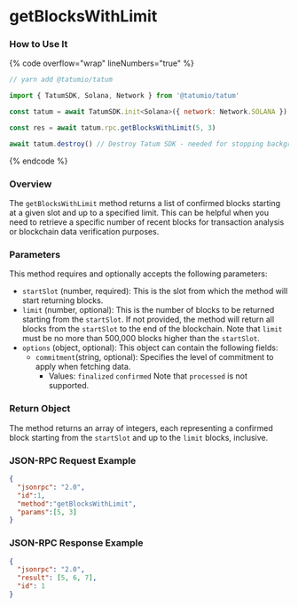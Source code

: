 # getBlocksWithLimit

### How to Use It

{% code overflow="wrap" lineNumbers="true" %}
```javascript
// yarn add @tatumio/tatum

import { TatumSDK, Solana, Network } from '@tatumio/tatum'

const tatum = await TatumSDK.init<Solana>({ network: Network.SOLANA })

const res = await tatum.rpc.getBlocksWithLimit(5, 3)

await tatum.destroy() // Destroy Tatum SDK - needed for stopping background jobs
```
{% endcode %}

### Overview

The `getBlocksWithLimit` method returns a list of confirmed blocks starting at a given slot and up to a specified limit. This can be helpful when you need to retrieve a specific number of recent blocks for transaction analysis or blockchain data verification purposes.

### Parameters

This method requires and optionally accepts the following parameters:

* `startSlot` (number, required): This is the slot from which the method will start returning blocks.
* `limit` (number, optional): This is the number of blocks to be returned starting from the `startSlot`. If not provided, the method will return all blocks from the `startSlot` to the end of the blockchain. Note that `limit` must be no more than 500,000 blocks higher than the `startSlot`.
* `options` (object, optional): This object can contain the following fields:
  * `commitment`(string, optional): Specifies the level of commitment to apply when fetching data.
    * Values: `finalized` `confirmed` Note that `processed` is not supported.

### Return Object

The method returns an array of integers, each representing a confirmed block starting from the `startSlot` and up to the `limit` blocks, inclusive.

### JSON-RPC Request Example

```json
{
  "jsonrpc": "2.0",
  "id":1,
  "method":"getBlocksWithLimit",
  "params":[5, 3]
}
```

### JSON-RPC Response Example

```json
{
  "jsonrpc": "2.0",
  "result": [5, 6, 7],
  "id": 1
}
```
